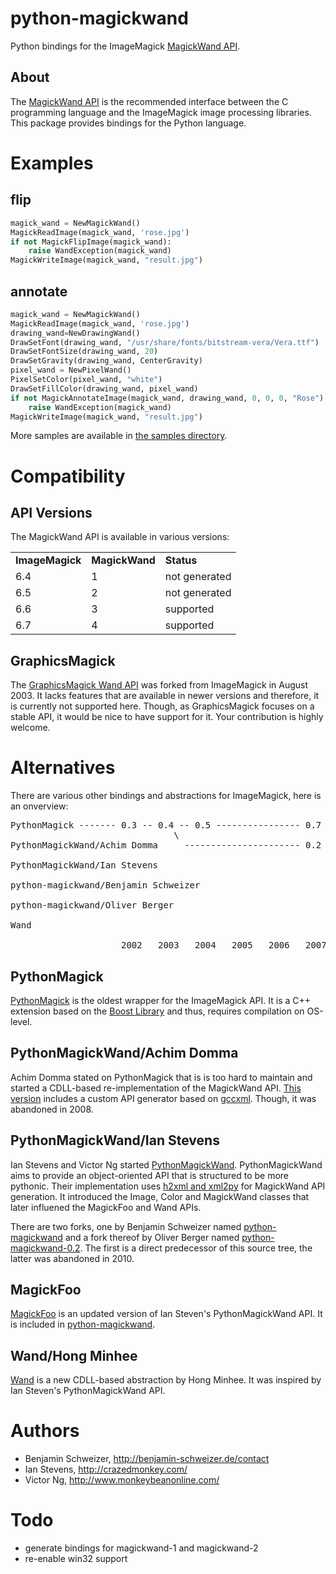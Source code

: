 python-magickwand
=================
Python bindings for the ImageMagick [MagickWand API][1].

About
-----
The [MagickWand API][1] is the recommended interface between the C programming
language and the ImageMagick image processing libraries. This package provides
bindings for the Python language.

[1]: http://www.imagemagick.org/api/magick-wand.php

Examples
========
flip
----
```python
magick_wand = NewMagickWand()
MagickReadImage(magick_wand, 'rose.jpg')
if not MagickFlipImage(magick_wand):
    raise WandException(magick_wand)
MagickWriteImage(magick_wand, "result.jpg")
```

annotate
--------
```python
magick_wand = NewMagickWand()
MagickReadImage(magick_wand, 'rose.jpg')
drawing_wand=NewDrawingWand()
DrawSetFont(drawing_wand, "/usr/share/fonts/bitstream-vera/Vera.ttf")
DrawSetFontSize(drawing_wand, 20)
DrawSetGravity(drawing_wand, CenterGravity)
pixel_wand = NewPixelWand()
PixelSetColor(pixel_wand, "white")
DrawSetFillColor(drawing_wand, pixel_wand)
if not MagickAnnotateImage(magick_wand, drawing_wand, 0, 0, 0, "Rose") != 0:
    raise WandException(magick_wand)
MagickWriteImage(magick_wand, "result.jpg")
```

More samples are available in [the samples directory][2].

[2]: samples/

Compatibility
=============
API Versions
------------
The MagickWand API is available in various versions:

<table>
<tr><td><b>ImageMagick</b></td><td><b>MagickWand</b></td><td><b>Status</b></td></tr>
<tr><td>6.4</td><td>1</td><td>not generated</td></tr>
<tr><td>6.5</td><td>2</td><td>not generated</td></tr>
<tr><td>6.6</td><td>3</td><td>supported</td></tr>
<tr><td>6.7</td><td>4</td><td>supported</td></tr>
</table>

GraphicsMagick
--------------
The [GraphicsMagick Wand API][3] was forked from ImageMagick in August 2003.
It lacks features that are available in newer versions and therefore, it is
currently not supported here.
Though, as GraphicsMagick focuses on a stable API, it would be nice to have
support for it. Your contribution is highly welcome.

[3]: http://www.graphicsmagick.org/wand/wand.html

Alternatives
============
There are various other bindings and abstractions for ImageMagick, here is an onverview:

<pre>
PythonMagick ------- 0.3 -- 0.4 -- 0.5 ---------------- 0.7 --------- 0.8 --------- 0.9.7
                               \
PythonMagickWand/Achim Domma     ---------------------- 0.2 --------- r107

PythonMagickWand/Ian Stevens                                   * ---- r42 -- r53
                                                                        \
python-magickwand/Benjamin Schweizer                                  2009 -------- 2011
                                                                            \
python-magickwand/Oliver Berger                                              0.2

Wand                                                                                0.1

                     2002   2003   2004   2005   2006   2007   2008   2009   2010   2011
</pre>

PythonMagick
------------
[PythonMagick][4] is the oldest wrapper for the ImageMagick API. It is a
C++ extension based on the [Boost Library][5] and thus, requires compilation on
OS-level.

[4]: http://www.imagemagick.org/download/python/
[5]: http://www.boost.org/

PythonMagickWand/Achim Domma
----------------------------
Achim Domma stated on PythonMagick that is is too hard to maintain and started
a CDLL-based re-implementation of the MagickWand API. [This version][6] includes
a custom API generator based on [gccxml][7]. Though, it was abandoned in 2008.

[6]: http://public.procoders.net/PythonMagickWand/docs/html/index.html
[7]: http://www.gccxml.org/HTML/Index.html

PythonMagickWand/Ian Stevens
----------------------------
Ian Stevens and Victor Ng started [PythonMagickWand][8]. PythonMagickWand aims
to provide an object-oriented API that is structured to be more pythonic.
Their implementation uses [h2xml and xml2py][9] for MagickWand API generation.
It introduced the Image, Color and MagickWand classes that later influened the
MagickFoo and Wand APIs.

There are two forks, one by Benjamin Schweizer named [python-magickwand][10] and
a fork thereof by Oliver Berger named [python-magickwand-0.2][11]. The first is
a direct predecessor of this source tree, the latter was abandoned in 2010.

[8]: https://www.assembla.com/wiki/show/pythonmagickwand
[9]: http://svn.python.org/projects/ctypes/trunk/ctypeslib/
[10]: http://hg.sickos.org/python-magickwand/
[11]: http://pypi.python.org/pypi/magickwand/

MagickFoo
---------
[MagickFoo][12] is an updated version of Ian Steven's PythonMagickWand API. It is
included in [python-magickwand][13].

[12]: https://github.com/gopher/python-magickwand/tree/native-api/magickfoo
[13]: https://github.com/gopher/python-magickwand/tree/native-api

Wand/Hong Minhee
----------------
[Wand][14] is a new CDLL-based abstraction by Hong Minhee. It was inspired by
Ian Steven's PythonMagickWand API.

[14]: http://styleshare.github.com/wand/

Authors
=======
- Benjamin Schweizer, http://benjamin-schweizer.de/contact
- Ian Stevens, http://crazedmonkey.com/
- Victor Ng, http://www.monkeybeanonline.com/ 

Todo
====
- generate bindings for magickwand-1 and magickwand-2
- re-enable win32 support
